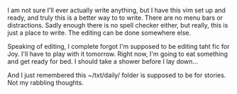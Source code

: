 I am not sure I'll ever actually write anything, but I have this vim set up and ready, and truly this is a better way to to write. There are no menu bars or distractions. Sadly enough there is no spell checker either, but really, this is just a place to write. The editing can be done somewhere else.

Speaking of editing, I complete forgot I'm supposed to be editing taht fic for Joy. I'll have to play with it tomorrow. Right now, I'm going to eat something and get ready for bed. I should take a shower before I lay down...

And I just remembered this ~/txt/daily/ folder is supposed to be for stories. Not my rabbling thoughts. 
